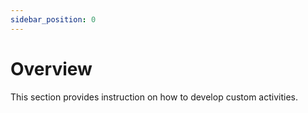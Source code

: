 ```yaml
---
sidebar_position: 0
---
```

# Overview

This section provides instruction on how to develop custom activities.